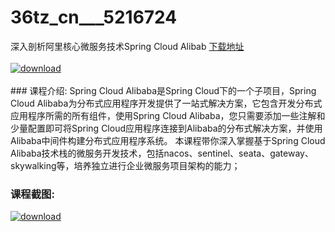 # 36tz_cn___5216724
深入剖析阿里核心微服务技术Spring Cloud Alibab
[下载地址](http://www.36tz.cn/article/5216724 "下载地址")
<br/></br>[![download](http://36tz.cn/muke_img/2020_12_2-14-300x178.png "下载地址")](http://www.36tz.cn/article/5216724 "下载地址")
<br/></br>### 课程介绍:
Spring Cloud Alibaba是Spring Cloud下的一个子项目，Spring Cloud Alibaba为分布式应用程序开发提供了一站式解决方案，它包含开发分布式应用程序所需的所有组件，使用Spring Cloud Alibaba，您只需要添加一些注解和少量配置即可将Spring Cloud应用程序连接到Alibaba的分布式解决方案，并使用Alibaba中间件构建分布式应用程序系统。
本课程带你深入掌握基于Spring Cloud Alibaba技术栈的微服务开发技术，包括nacos、sentinel、seata、gateway、skywalking等，培养独立进行企业微服务项目架构的能力；

### 课程截图:
[![download](http://36tz.cn/muke_img/2020_12_1-15.png "下载地址")](http://www.36tz.cn/article/5216724 "下载地址")
